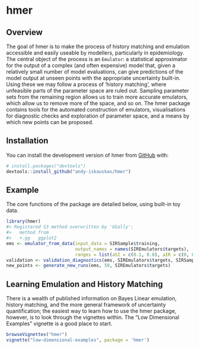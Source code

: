 
<!-- README.md is generated from README.Rmd. Please edit that file -->

# hmer

<!-- badges: start -->
<!-- badges: end -->

## Overview

The goal of hmer is to make the process of history matching and
emulation accessible and easily useable by modellers, particularly in
epidemiology. The central object of the process is an `Emulator`: a
statistical approximator for the output of a complex (and often
expensive) model that, given a relatively small number of model
evaluations, can give predictions of the model output at unseen points
with the appropriate uncertainty built-in. Using these we may follow a
process of ‘history matching’, where unfeasible parts of the parameter
space are ruled out. Sampling parameter sets from the remaining region
allows us to train more accurate emulators, which allow us to remove
more of the space, and so on. The hmer package contains tools for the
automated construction of emulators, visualisations for diagnostic
checks and exploration of parameter space, and a means by which new
points can be proposed.

## Installation

You can install the development version of hmer from
[GitHub](https://github.com/) with:

``` r
# install.packages("devtools")
devtools::install_github("andy-iskauskas/hmer")
```

## Example

The core functions of the package are detailed below, using built-in toy
data.

``` r
library(hmer)
#> Registered S3 method overwritten by 'GGally':
#>   method from   
#>   +.gg   ggplot2
ems <- emulator_from_data(input_data = SIRSample$training,
                          output_names = names(SIREmulators$targets),
                          ranges = list(aSI = c(0.1, 0.8), aIR = c(0, 0.5), aSR = c(0, 0.05)))
validation <- validation_diagnostics(ems, SIREmulators$targets, SIRSample$validation, plt = FALSE)
new_points <- generate_new_runs(ems, 50, SIREmulators$targets)
```

## Learning Emulation and History Matching

There is a wealth of published information on Bayes Linear emulation,
history matching, and the more general framework of uncertainty
quantification; the easiest way to learn how to use the hmer package,
however, is to look through the vignettes within. The “Low Dimensional
Examples” vignette is a good place to start.

``` r
browseVignettes("hmer")
vignette("low-dimensional-examples", package = 'hmer')
```
